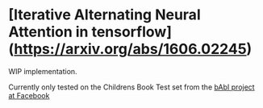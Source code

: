 # [Iterative Alternating Neural Attention in tensorflow] (https://arxiv.org/abs/1606.02245)

WIP implementation.

Currently only tested on the Childrens Book Test set from the [bAbI project at Facebook](https://research.facebook.com/research/babi/)
